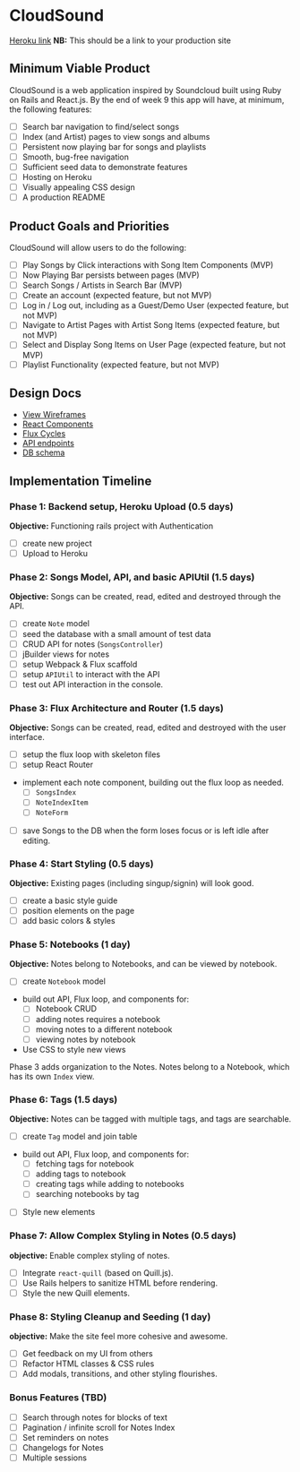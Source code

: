 # CloudSound

[Heroku link][heroku] **NB:** This should be a link to your production site

[heroku]: http://www.herokuapp.com

## Minimum Viable Product

CloudSound is a web application inspired by Soundcloud built using Ruby on Rails and React.js. By the end of week 9 this app will have, at minimum, the following features:

- [ ] Search bar navigation to find/select songs
- [ ] Index (and Artist) pages to view songs and albums
- [ ] Persistent now playing bar for songs and playlists
- [ ] Smooth, bug-free navigation
- [ ] Sufficient seed data to demonstrate features
- [ ] Hosting on Heroku
- [ ] Visually appealing CSS design
- [ ] A production README

## Product Goals and Priorities

CloudSound will allow users to do the following:

<!-- This is a Markdown checklist. Use it to keep track of your
progress. Put an x between the brackets for a checkmark: [x] -->

- [ ] Play Songs by Click interactions with Song Item Components (MVP)
- [ ] Now Playing Bar persists between pages (MVP)
- [ ] Search Songs / Artists in Search Bar (MVP)
- [ ] Create an account (expected feature, but not MVP)
- [ ] Log in / Log out, including as a Guest/Demo User (expected feature, but not MVP)
- [ ] Navigate to Artist Pages with Artist Song Items (expected feature, but not MVP)
- [ ] Select and Display Song Items on User Page (expected feature, but not MVP)
- [ ] Playlist Functionality (expected feature, but not MVP)

## Design Docs
* [View Wireframes][views]
* [React Components][components]
* [Flux Cycles][flux-cycles]
* [API endpoints][api-endpoints]
* [DB schema][schema]

[views]: ./docs/views.md
[components]: ./docs/components.md
[flux-cycles]: ./docs/flux-cycles.md
[api-endpoints]: ./docs/api-endpoints.md
[schema]: ./docs/schema.md

## Implementation Timeline

### Phase 1: Backend setup, Heroku Upload (0.5 days)

**Objective:** Functioning rails project with Authentication

- [ ] create new project
- [ ] Upload to Heroku

### Phase 2: Songs Model, API, and basic APIUtil (1.5 days)

**Objective:** Songs can be created, read, edited and destroyed through
the API.

- [ ] create `Note` model
- [ ] seed the database with a small amount of test data
- [ ] CRUD API for notes (`SongsController`)
- [ ] jBuilder views for notes
- [ ] setup Webpack & Flux scaffold
- [ ] setup `APIUtil` to interact with the API
- [ ] test out API interaction in the console.

### Phase 3: Flux Architecture and Router (1.5 days)

**Objective:** Songs can be created, read, edited and destroyed with the
user interface.

- [ ] setup the flux loop with skeleton files
- [ ] setup React Router
- implement each note component, building out the flux loop as needed.
  - [ ] `SongsIndex`
  - [ ] `NoteIndexItem`
  - [ ] `NoteForm`
- [ ] save Songs to the DB when the form loses focus or is left idle
  after editing.

### Phase 4: Start Styling (0.5 days)

**Objective:** Existing pages (including singup/signin) will look good.

- [ ] create a basic style guide
- [ ] position elements on the page
- [ ] add basic colors & styles

### Phase 5: Notebooks (1 day)

**Objective:** Notes belong to Notebooks, and can be viewed by notebook.

- [ ] create `Notebook` model
- build out API, Flux loop, and components for:
  - [ ] Notebook CRUD
  - [ ] adding notes requires a notebook
  - [ ] moving notes to a different notebook
  - [ ] viewing notes by notebook
- Use CSS to style new views

Phase 3 adds organization to the Notes. Notes belong to a Notebook,
which has its own `Index` view.

### Phase 6: Tags (1.5 days)

**Objective:** Notes can be tagged with multiple tags, and tags are searchable.

- [ ] create `Tag` model and join table
- build out API, Flux loop, and components for:
  - [ ] fetching tags for notebook
  - [ ] adding tags to notebook
  - [ ] creating tags while adding to notebooks
  - [ ] searching notebooks by tag
- [ ] Style new elements

### Phase 7: Allow Complex Styling in Notes (0.5 days)

**objective:** Enable complex styling of notes.

- [ ] Integrate `react-quill` (based on Quill.js).
- [ ] Use Rails helpers to sanitize HTML before rendering.
- [ ] Style the new Quill elements.

### Phase 8: Styling Cleanup and Seeding (1 day)

**objective:** Make the site feel more cohesive and awesome.

- [ ] Get feedback on my UI from others
- [ ] Refactor HTML classes & CSS rules
- [ ] Add modals, transitions, and other styling flourishes.

### Bonus Features (TBD)
- [ ] Search through notes for blocks of text
- [ ] Pagination / infinite scroll for Notes Index
- [ ] Set reminders on notes
- [ ] Changelogs for Notes
- [ ] Multiple sessions

[phase-one]: ./docs/phases/phase1.md
[phase-two]: ./docs/phases/phase2.md
[phase-three]: ./docs/phases/phase3.md
[phase-four]: ./docs/phases/phase4.md
[phase-five]: ./docs/phases/phase5.md
